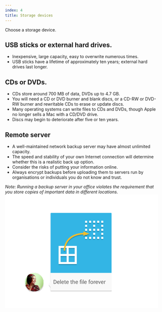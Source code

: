 ```yaml
---
index: 4
title: Storage devices
---
```

Choose a storage device.

## USB sticks or external hard drives.

* Inexpensive, large capacity, easy to overwrite numerous times. 
* USB sticks have a lifetime of approximately ten years; external hard drives last longer.

## CDs or DVDs. 

* CDs store around 700 MB of data, DVDs up to 4.7 GB. 
* You will need a CD or DVD burner and blank discs, or a CD-RW or DVD-RW burner and rewritable CDs to erase or update discs. 
* Many operating systems can write files to CDs and DVDs, though Apple no longer sells a Mac with a CD/DVD drive. 
* Discs may begin to deteriorate after five or ten years.

## Remote server

* A well-maintained network backup server may have almost unlimited capacity. 
* The speed and stability of your own Internet connection will determine whether this is a realistic back up option. 
* Consider the risks of putting your information online. 
* Always encrypt backups before uploading them to servers run by organisations or individuals you do not know and trust.

*Note: Running a backup server in your office violates the requirement that you store copies of important data in different locations.*  
![image](deleting2.png)